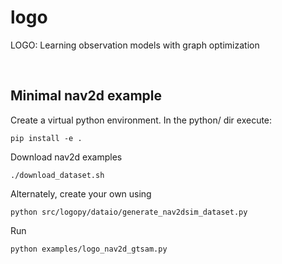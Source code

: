 logo
===================================================
LOGO: Learning observation models with graph optimization

<br />

Minimal nav2d example
------

Create a virtual python environment. In the python/ dir execute:
```
pip install -e .
```

Download nav2d examples
```
./download_dataset.sh
```

Alternately, create your own using
```
python src/logopy/dataio/generate_nav2dsim_dataset.py
```

Run
```
python examples/logo_nav2d_gtsam.py
```
